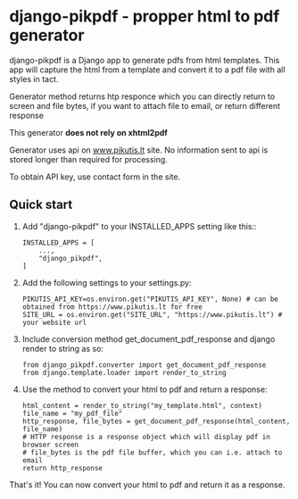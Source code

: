 
# django-pikpdf - propper html to pdf generator

django-pikpdf is a Django app to generate pdfs from html templates.
This app will capture the html from a template and convert it to a pdf file 
with all styles in tact.

Generator method returns htp responce which you can directly return to screen and file bytes, if you want to attach file to email, or return different response

This generator **does not rely on xhtml2pdf**

Generator uses api on www.pikutis.lt site. No information sent to api is stored longer than required for processing. 

To obtain API key, use contact form in the site.

## Quick start


1. Add "django-pikpdf" to your INSTALLED_APPS setting like this::

    ```
    INSTALLED_APPS = [
        ...,
        "django_pikpdf",
    ]

2. Add the following settings to your settings.py:
    
    ```
    PIKUTIS_API_KEY=os.environ.get("PIKUTIS_API_KEY", None) # can be obtained from https://www.pikutis.lt for free
    SITE_URL = os.environ.get("SITE_URL", "https://www.pikutis.lt") # your website url
    
2. Include conversion method get_document_pdf_response and django render to string as so:

    ```
    from django_pikpdf.converter import get_document_pdf_response
    from django.template.loader import render_to_string

3. Use the method to convert your html to pdf and return a response:

    ```
    html_content = render_to_string("my_template.html", context)
    file_name = "my_pdf_file"
    http_response, file_bytes = get_document_pdf_response(html_content, file_name)
    # HTTP response is a response object which will display pdf in browser screen
    # file_bytes is the pdf file buffer, which you can i.e. attach to email
    return http_response

That's it! You can now convert your html to pdf and return it as a response.